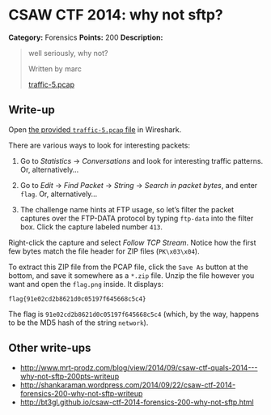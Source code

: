 # CSAW CTF 2014: why not sftp?

**Category:** Forensics
**Points:** 200
**Description:**

> well seriously, why not?
>
> Written by marc
>
> [traffic-5.pcap](traffic-5.pcap)

## Write-up

Open [the provided `traffic-5.pcap` file](traffic-5.pcap) in Wireshark.

There are various ways to look for interesting packets:

1. Go to _Statistics_ → _Conversations_ and look for interesting traffic patterns. Or, alternatively…

2. Go to _Edit_ → _Find Packet_ → _String_ → _Search in packet bytes_, and enter `flag`. Or, alternatively…

3. The challenge name hints at FTP usage, so let’s filter the packet captures over the FTP-DATA protocol by typing `ftp-data` into the filter box. Click the capture labeled number `413`.

Right-click the capture and select _Follow TCP Stream_. Notice how the first few bytes match the file header for ZIP files (`PK\x03\x04`).

To extract this ZIP file from the PCAP file, click the `Save As` button at the bottom, and save it somewhere as a `*.zip` file. Unzip the file however you want and open the `flag.png` inside. It displays:

```
flag{91e02cd2b8621d0c05197f645668c5c4}
```

The flag is `91e02cd2b8621d0c05197f645668c5c4` (which, by the way, happens to be the MD5 hash of the string `network`).

## Other write-ups

* <http://www.mrt-prodz.com/blog/view/2014/09/csaw-ctf-quals-2014---why-not-sftp-200pts-writeup>
* <http://shankaraman.wordpress.com/2014/09/22/csaw-ctf-2014-forensics-200-why-not-sftp-writeup>
* <http://bt3gl.github.io/csaw-ctf-2014-forensics-200-why-not-sftp.html>

